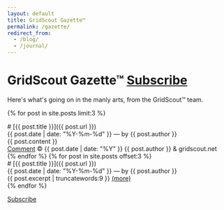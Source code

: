 ```yaml
---
layout: default
title: GridScout Gazette™
permalink: /gazette/
redirect_from:
  - /blog/
  - /journal/
---
```


# GridScout Gazette™ <a class="btn" href="{{ '/feed.xml' | prepend: site.url }}">Subscribe</a>
Here's what's going on in the manly arts, from the GridScout™ team.


{% for post in site.posts limit:3 %}
<div class="post" markdown="1">
# [{{ post.title }}]({{ post.url }})
<div class="post-metadata">{{ post.date | date: "%Y-%m-%d" }} — by {{ post.author }}</div>
<div class="post">{{ post.content }}</div>
<a class="btn" href="https://dissenter.com/discussion/begin?url={{ post.url | prepend: site.url }}">Comment</a>
<span class="post-metadata">
	© {{ post.date | date: "%Y" }} {{ post.author }} &amp; gridscout.net
</span>
</div>
{% endfor %}
{% for post in site.posts offset:3 %}
<div class="post" markdown="1">
# [{{ post.title }}]({{ post.url }})
<div class="post-metadata">{{ post.date | date: "%Y-%m-%d" }} — by {{ post.author }}</div>
<div class="post">{{ post.excerpt | truncatewords:9 }} <a href="{{ post.url }}">(more)</a></div>
</div>
{% endfor %}

<a class="btn" href="{{ '/feed.xml' | prepend: site.url }}">Subscribe</a>
